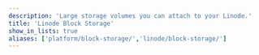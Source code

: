 ```yaml
---
description: 'Large storage volumes you can attach to your Linode.'
title: 'Linode Block Storage'
show_in_lists: true
aliases: ['platform/block-storage/','linode/block-storage/']
---
```

